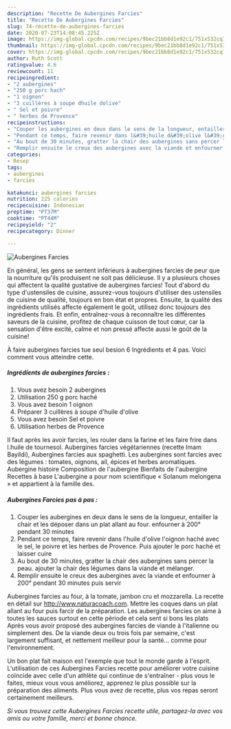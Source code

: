 ```yaml
---
description: "Recette De Aubergines Farcies"
title: "Recette De Aubergines Farcies"
slug: 74-recette-de-aubergines-farcies
date: 2020-07-23T14:08:45.225Z
image: https://img-global.cpcdn.com/recipes/9bec21bb8d1e92c1/751x532cq70/aubergines-farcies-photo-principale-de-la-recette.jpg
thumbnail: https://img-global.cpcdn.com/recipes/9bec21bb8d1e92c1/751x532cq70/aubergines-farcies-photo-principale-de-la-recette.jpg
cover: https://img-global.cpcdn.com/recipes/9bec21bb8d1e92c1/751x532cq70/aubergines-farcies-photo-principale-de-la-recette.jpg
author: Ruth Scott
ratingvalue: 4.6
reviewcount: 11
recipeingredient:
- "2 aubergines"
- "250 g porc hach"
- "1 oignon"
- "3 cuillères à soupe dhuile dolive"
- " Sel et poivre"
- " herbes de Provence"
recipeinstructions:
- "Couper les aubergines en deux dans le sens de la longueur, entailler la chair et les déposer dans un plat allant au four. enfourner à 200° pendant 30 minutes"
- "Pendant ce temps, faire revenir dans l&#39;huile d&#39;olive l&#39;oignon haché avec le sel, le poivre et les herbes de Provence. Puis ajouter le porc haché et laisser cuire"
- "Au bout de 30 minutes, gratter la chair des aubergines sans percer la peau. ajouter la chair des légumes dans la viande et mélanger."
- "Remplir ensuite le creux des aubergines avec la viande et enfourner à 200° pendant 30 minutes puis servir"
categories:
- Resep
tags:
- aubergines
- farcies

katakunci: aubergines farcies 
nutrition: 225 calories
recipecuisine: Indonesian
preptime: "PT37M"
cooktime: "PT44M"
recipeyield: "2"
recipecategory: Dinner

---
```



![Aubergines Farcies](https://img-global.cpcdn.com/recipes/9bec21bb8d1e92c1/751x532cq70/aubergines-farcies-photo-principale-de-la-recette.jpg)

En général, les gens se sentent inférieurs à aubergines farcies de peur que la nourriture qu'ils produisent ne soit pas délicieuse. Il y a plusieurs choses qui affectent la qualité gustative de aubergines farcies! Tout d'abord du type d'ustensiles de cuisine, assurez-vous toujours d'utiliser des ustensiles de cuisine de qualité, toujours en bon état et propres. Ensuite, la qualité des ingrédients utilisés affecte également le goût, utilisez donc toujours des ingrédients frais. Et enfin, entraînez-vous à reconnaître les différentes saveurs de la cuisine, profitez de chaque cuisson de tout cœur, car la sensation d'être excité, calme et non pressé affecte aussi le goût de la cuisine!

<!--inarticleads1-->

À faire aubergines farcies tue seul besion 6 Ingrédients et 4 pas. Voici comment vous atteindre cette.

##### Ingrédients de aubergines farcies :

1. Vous avez besoin 2 aubergines
1. Utilisation 250 g porc haché
1. Vous avez besoin 1 oignon
1. Préparer 3 cuillères à soupe d&#39;huile d&#39;olive
1. Vous avez besoin  Sel et poivre
1. Utilisation  herbes de Provence


Il faut après les avoir farcies, les rouler dans la farine et les faire frire dans l.huile de tournesol. Aubergines farcies végétariennes (recette Imam Bayildi), Aubergines farcies aux spaghetti. Les aubergines sont farcies avec des légumes : tomates, oignons, ail, épices et herbes aromatiques. Aubergine histoire Composition de l&#39;aubergine Bienfaits de l&#39;aubergine Recettes à base L&#39;aubergine a pour nom scientifique « Solanum melongena » et appartient à la famille des. 

<!--inarticleads2-->

##### Aubergines Farcies pas à pas :

1. Couper les aubergines en deux dans le sens de la longueur, entailler la chair et les déposer dans un plat allant au four. enfourner à 200° pendant 30 minutes
1. Pendant ce temps, faire revenir dans l&#39;huile d&#39;olive l&#39;oignon haché avec le sel, le poivre et les herbes de Provence. Puis ajouter le porc haché et laisser cuire
1. Au bout de 30 minutes, gratter la chair des aubergines sans percer la peau. ajouter la chair des légumes dans la viande et mélanger.
1. Remplir ensuite le creux des aubergines avec la viande et enfourner à 200° pendant 30 minutes puis servir


Aubergines farcies au four, à la tomate, jambon cru et mozzarella. La recette en détail sur http://www.naturacoach.com. Mettre les coques dans un plat allant au four puis farcir de la préparation. Les aubergines farcies on aime à toutes les sauces surtout en cette période et cela sent si bons les plats Après vous avoir proposé des aubergines farcies de viande à l&#39;italienne ou simplement des. De la viande deux ou trois fois par semaine, c&#39;est largement suffisant, et nettement meilleur pour la santé… comme pour l&#39;environnement. 

<!--inarticleads1-->

<p>
Un bon plat fait maison est l'exemple que tout le monde garde à l'esprit. L'utilisation de ces Aubergines Farcies recette pour améliorer votre cuisine coïncide avec celle d'un athlète qui continue de s'entraîner - plus vous le faites, mieux vous vous améliorez, apprenez le plus possible sur la préparation des aliments. Plus vous avez de recette, plus vos repas seront certainement meilleurs.
</p>

<p>
<i>Si vous trouvez cette Aubergines Farcies recette utile, partagez-la avec vos amis ou votre famille, merci et bonne chance.</i>
</p>
